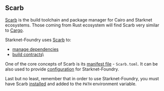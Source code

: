## Scarb

[Scarb](https://docs.swmansion.com/scarb) is the build toolchain and package manager for Cairo and Starknet ecosystems.
Those coming from Rust ecosystem will find Scarb very similar to [Cargo](https://doc.rust-lang.org/cargo/).

Starknet-Foundry uses [Scarb](https://docs.swmansion.com/scarb) to:
- [manage dependencies](https://docs.swmansion.com/scarb/docs/reference/specifying-dependencies)
- [build contracts](https://docs.swmansion.com/scarb/docs/starknet/contract-target)\

One of the core concepts of Scarb is its [manifest file](https://docs.swmansion.com/scarb/docs/reference/manifest) - `Scarb.toml`.
It can be also used to provide [configuration](../projects/configuration.md) for Starknet-Foundry.

Last but no least, remember that in order to use Starknet-Foundry, you must have Scarb 
[installed](https://docs.swmansion.com/scarb/download) and added to the `PATH` environment variable. 
